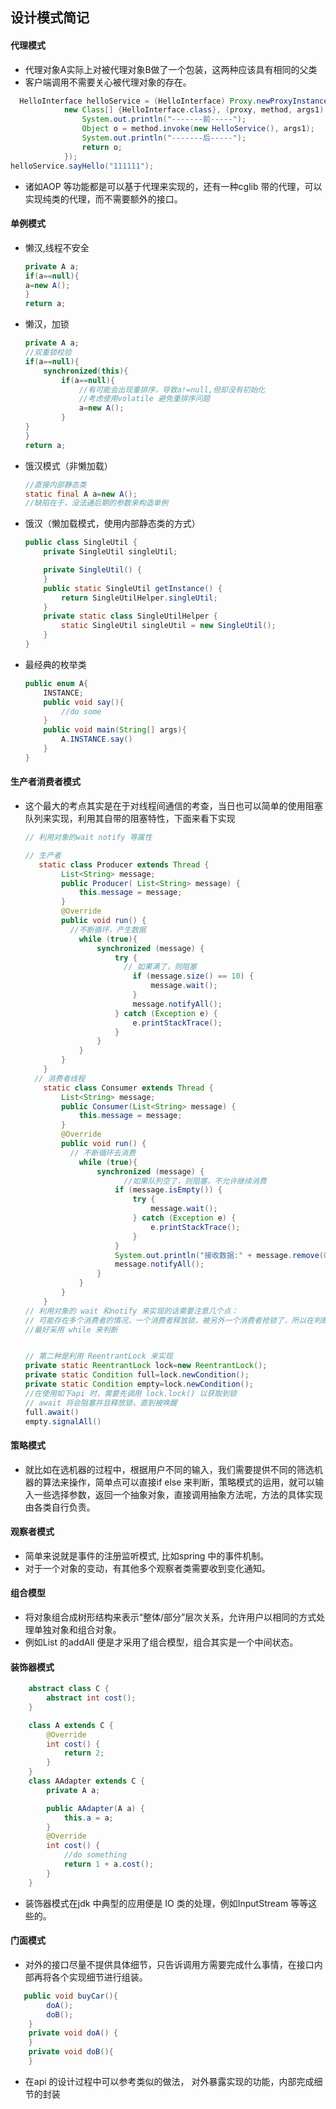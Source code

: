 ## 设计模式简记

#### 代理模式

* 代理对象A实际上对被代理对象B做了一个包装，这两种应该具有相同的父类
* 客户端调用不需要关心被代理对象的存在。

```java
  HelloInterface helloService = (HelloInterface) Proxy.newProxyInstance(HelloInterface.class.getClassLoader(),
            new Class[] {HelloInterface.class}, (proxy, method, args1) -> {
                System.out.println("-------前-----");
                Object o = method.invoke(new HelloService(), args1);
                System.out.println("-------后-----");
                return o;
            });
helloService.sayHello("111111");
```

* 诸如AOP 等功能都是可以基于代理来实现的，还有一种cglib 带的代理，可以实现纯类的代理，而不需要额外的接口。

#### 单例模式

* 懒汉,线程不安全

  ```java
  private A a;
  if(a==null){
  a=new A();
  }
  return a;
  ```

* 懒汉，加锁

  ```java
  private A a;
  //双重锁校验
  if(a==null){
      synchronized(this){
          if(a==null){
              //有可能会出现重排序，导致a!=null,但却没有初始化
              //考虑使用volatile 避免重排序问题
              a=new A();
          }
  }
  }
  return a;
  ```

* 饿汉模式（非懒加载）

  ```java
  //直接内部静态类
  static final A a=new A();
  //缺陷在于，没法通后期的参数来构造单例
  ```

* 饿汉（懒加载模式，使用内部静态类的方式）

  ```java
  public class SingleUtil {
      private SingleUtil singleUtil;
  
      private SingleUtil() {
      }
      public static SingleUtil getInstance() {
          return SingleUtilHelper.singleUtil;
      }
      private static class SingleUtilHelper {
          static SingleUtil singleUtil = new SingleUtil();
      }
  }
  ```

* 最经典的枚举类

  ```java
  public enum A{
      INSTANCE;
      public void say(){
          //do some
      }
      public void main(String[] args){
          A.INSTANCE.say()
      }
  }
  ```

#### 生产者消费者模式

* 这个最大的考点其实是在于对线程间通信的考查，当日也可以简单的使用阻塞队列来实现，利用其自带的阻塞特性，下面来看下实现

  ````java
  // 利用对象的wait notify 等属性
  
  // 生产者
     static class Producer extends Thread {
          List<String> message;
          public Producer( List<String> message) {
              this.message = message;
          }
          @Override
          public void run() {
            //不断循环，产生数据
              while (true){
                  synchronized (message) {
                      try {
                        // 如果满了，则阻塞
                          if (message.size() == 10) {
                              message.wait();
                          }
                          message.notifyAll();
                      } catch (Exception e) {
                          e.printStackTrace();
                      }
                  }
              }
          }
      }
  	// 消费者线程
      static class Consumer extends Thread {
          List<String> message;
          public Consumer(List<String> message) {
              this.message = message;
          }
          @Override
          public void run() {
            // 不断循环去消费
              while (true){
                  synchronized (message) {
                    	//如果队列空了，则阻塞，不允许继续消费
                      if (message.isEmpty()) {
                          try {
                              message.wait();
                          } catch (Exception e) {
                              e.printStackTrace();
                          }
                      }
                      System.out.println("接收数据:" + message.remove(0));
                      message.notifyAll();
                  }
              }
          }
      }
  // 利用对象的 wait 和notify 来实现的话需要注意几个点：
  // 可能存在多个消费者的情况，一个消费者释放锁，被另外一个消费者抢锁了，所以在判断队列是否为空的时候，
  //最好采用 while 来判断
  
  
  // 第二种是利用 ReentrantLock 来实现
  private static ReentrantLock lock=new ReentrantLock();
  private static Condition full=lock.newCondition();
  private static Condition empty=lock.newCondition();
  //在使用如下api 时，需要先调用 lock.lock() 以获取到锁
  // await 将会阻塞并且释放锁，直到被唤醒
  full.await()
  empty.signalAll()
  ````

#### 策略模式

* 就比如在选机器的过程中，根据用户不同的输入，我们需要提供不同的筛选机器的算法来操作，简单点可以直接if else 来判断，策略模式的运用，就可以输入一些选择参数，返回一个抽象对象，直接调用抽象方法呢，方法的具体实现由各类自行负责。

#### 观察者模式

* 简单来说就是事件的注册监听模式, 比如spring 中的事件机制。
* 对于一个对象的变动，有其他多个观察者类需要收到变化通知。

#### 组合模型

*  将对象组合成树形结构来表示“整体/部分”层次关系，允许用户以相同的方式处理单独对象和组合对象。
*  例如List 的addAll 便是才采用了组合模型，组合其实是一个中间状态。

#### 装饰器模式

```java
    abstract class C {
        abstract int cost();
    }

    class A extends C {
        @Override
        int cost() {
            return 2;
        }
    }
    class AAdapter extends C {
        private A a;

        public AAdapter(A a) {
            this.a = a;
        }
        @Override
        int cost() {
            //do something
            return 1 + a.cost();
        }
    }
```

* 装饰器模式在jdk 中典型的应用便是 IO 类的处理，例如InputStream 等等这些的。

#### 门面模式

* 对外的接口尽量不提供具体细节，只告诉调用方需要完成什么事情，在接口内部再将各个实现细节进行组装。

```java
   public void buyCar(){
        doA();
        doB();
    }
    private void doA() {
    }
    private void doB(){
    }
```

* 在api 的设计过程中可以参考类似的做法， 对外暴露实现的功能，内部完成细节的封装

